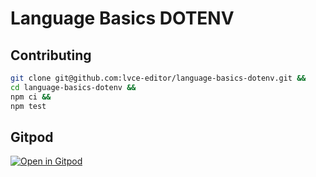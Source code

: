 # Language Basics DOTENV

## Contributing

```sh
git clone git@github.com:lvce-editor/language-basics-dotenv.git &&
cd language-basics-dotenv &&
npm ci &&
npm test
```

## Gitpod

[![Open in Gitpod](https://gitpod.io/button/open-in-gitpod.svg)](https://gitpod.io/#https://github.com/lvce-editor/language-basics-dotenv)
